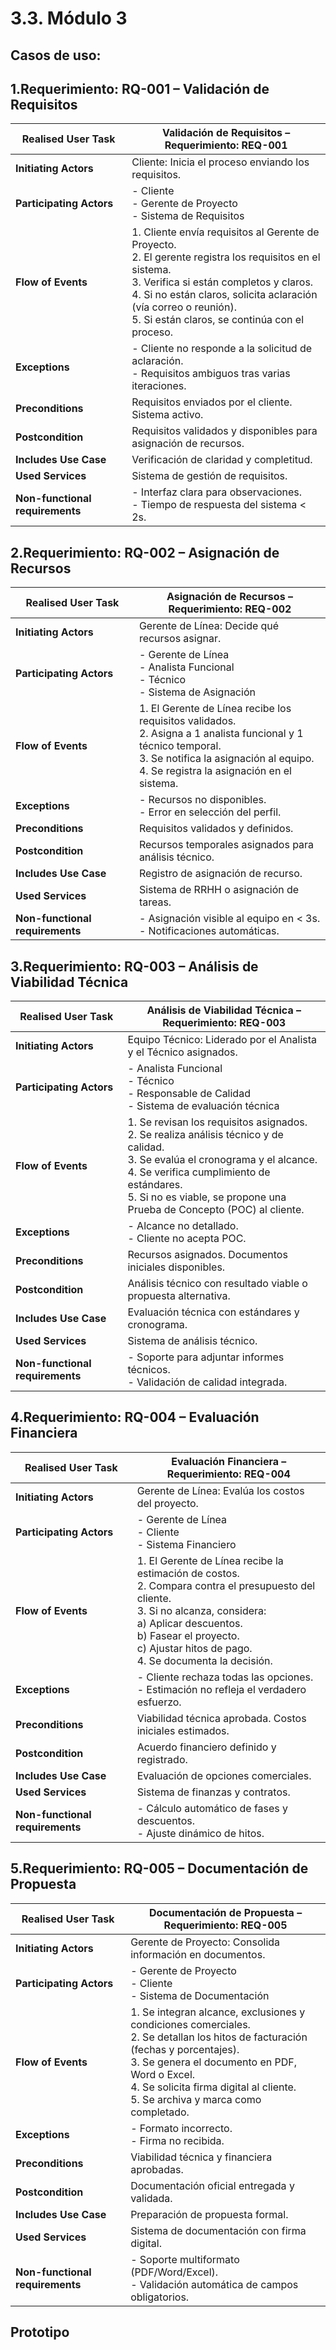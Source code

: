 # 3.3. Módulo 3

## Casos de uso:

## 1.Requerimiento: RQ-001 – Validación de Requisitos

| **Realised User Task**         | **Validación de Requisitos – Requerimiento: REQ-001** |
|-------------------------------|--------------------------------------------------------|
| **Initiating Actors**          | Cliente: Inicia el proceso enviando los requisitos. |
| **Participating Actors**       | - Cliente <br> - Gerente de Proyecto <br> - Sistema de Requisitos |
| **Flow of Events**             | 1. Cliente envía requisitos al Gerente de Proyecto. <br> 2. El gerente registra los requisitos en el sistema. <br> 3. Verifica si están completos y claros. <br> 4. Si no están claros, solicita aclaración (vía correo o reunión). <br> 5. Si están claros, se continúa con el proceso. |
| **Exceptions**                 | - Cliente no responde a la solicitud de aclaración. <br> - Requisitos ambiguos tras varias iteraciones. |
| **Preconditions**              | Requisitos enviados por el cliente. Sistema activo. |
| **Postcondition**              | Requisitos validados y disponibles para asignación de recursos. |
| **Includes Use Case**          | Verificación de claridad y completitud. |
| **Used Services**              | Sistema de gestión de requisitos. |
| **Non-functional requirements**| - Interfaz clara para observaciones. <br> - Tiempo de respuesta del sistema < 2s. |



## 2.Requerimiento: RQ-002 – Asignación de Recursos

| **Realised User Task**         | **Asignación de Recursos – Requerimiento: REQ-002** |
|-------------------------------|-----------------------------------------------------|
| **Initiating Actors**          | Gerente de Línea: Decide qué recursos asignar. |
| **Participating Actors**       | - Gerente de Línea <br> - Analista Funcional <br> - Técnico <br> - Sistema de Asignación |
| **Flow of Events**             | 1. El Gerente de Línea recibe los requisitos validados. <br> 2. Asigna a 1 analista funcional y 1 técnico temporal. <br> 3. Se notifica la asignación al equipo. <br> 4. Se registra la asignación en el sistema. |
| **Exceptions**                 | - Recursos no disponibles. <br> - Error en selección del perfil. |
| **Preconditions**              | Requisitos validados y definidos. |
| **Postcondition**              | Recursos temporales asignados para análisis técnico. |
| **Includes Use Case**          | Registro de asignación de recurso. |
| **Used Services**              | Sistema de RRHH o asignación de tareas. |
| **Non-functional requirements**| - Asignación visible al equipo en < 3s. <br> - Notificaciones automáticas. |




## 3.Requerimiento: RQ-003 – Análisis de Viabilidad Técnica

| **Realised User Task**         | **Análisis de Viabilidad Técnica – Requerimiento: REQ-003** |
|-------------------------------|-------------------------------------------------------------|
| **Initiating Actors**          | Equipo Técnico: Liderado por el Analista y el Técnico asignados. |
| **Participating Actors**       | - Analista Funcional <br> - Técnico <br> - Responsable de Calidad <br> - Sistema de evaluación técnica |
| **Flow of Events**             | 1. Se revisan los requisitos asignados. <br> 2. Se realiza análisis técnico y de calidad. <br> 3. Se evalúa el cronograma y el alcance. <br> 4. Se verifica cumplimiento de estándares. <br> 5. Si no es viable, se propone una Prueba de Concepto (POC) al cliente. |
| **Exceptions**                 | - Alcance no detallado. <br> - Cliente no acepta POC. |
| **Preconditions**              | Recursos asignados. Documentos iniciales disponibles. |
| **Postcondition**              | Análisis técnico con resultado viable o propuesta alternativa. |
| **Includes Use Case**          | Evaluación técnica con estándares y cronograma. |
| **Used Services**              | Sistema de análisis técnico. |
| **Non-functional requirements**| - Soporte para adjuntar informes técnicos. <br> - Validación de calidad integrada. |




## 4.Requerimiento: RQ-004 – Evaluación Financiera

| **Realised User Task**         | **Evaluación Financiera – Requerimiento: REQ-004** |
|-------------------------------|----------------------------------------------------|
| **Initiating Actors**          | Gerente de Línea: Evalúa los costos del proyecto. |
| **Participating Actors**       | - Gerente de Línea <br> - Cliente <br> - Sistema Financiero |
| **Flow of Events**             | 1. El Gerente de Línea recibe la estimación de costos. <br> 2. Compara contra el presupuesto del cliente. <br> 3. Si no alcanza, considera: <br> a) Aplicar descuentos. <br> b) Fasear el proyecto. <br> c) Ajustar hitos de pago. <br> 4. Se documenta la decisión. |
| **Exceptions**                 | - Cliente rechaza todas las opciones. <br> - Estimación no refleja el verdadero esfuerzo. |
| **Preconditions**              | Viabilidad técnica aprobada. Costos iniciales estimados. |
| **Postcondition**              | Acuerdo financiero definido y registrado. |
| **Includes Use Case**          | Evaluación de opciones comerciales. |
| **Used Services**              | Sistema de finanzas y contratos. |
| **Non-functional requirements**| - Cálculo automático de fases y descuentos. <br> - Ajuste dinámico de hitos. |




## 5.Requerimiento: RQ-005 – Documentación de Propuesta

| **Realised User Task**         | **Documentación de Propuesta – Requerimiento: REQ-005** |
|-------------------------------|----------------------------------------------------------|
| **Initiating Actors**          | Gerente de Proyecto: Consolida información en documentos. |
| **Participating Actors**       | - Gerente de Proyecto <br> - Cliente <br> - Sistema de Documentación |
| **Flow of Events**             | 1. Se integran alcance, exclusiones y condiciones comerciales. <br> 2. Se detallan los hitos de facturación (fechas y porcentajes). <br> 3. Se genera el documento en PDF, Word o Excel. <br> 4. Se solicita firma digital al cliente. <br> 5. Se archiva y marca como completado. |
| **Exceptions**                 | - Formato incorrecto. <br> - Firma no recibida. |
| **Preconditions**              | Viabilidad técnica y financiera aprobadas. |
| **Postcondition**              | Documentación oficial entregada y validada. |
| **Includes Use Case**          | Preparación de propuesta formal. |
| **Used Services**              | Sistema de documentación con firma digital. |
| **Non-functional requirements**| - Soporte multiformato (PDF/Word/Excel). <br> - Validación automática de campos obligatorios. |





## Prototipo
